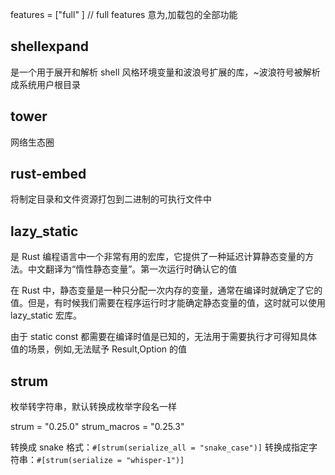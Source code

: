 features = ["full" ] // full features 意为,加载包的全部功能

## shellexpand

是一个用于展开和解析 shell 风格环境变量和波浪号扩展的库，~波浪符号被解析成系统用户根目录

## tower

网络生态圈

## rust-embed

将制定目录和文件资源打包到二进制的可执行文件中

## lazy_static

是 Rust 编程语言中一个非常有用的宏库，它提供了一种延迟计算静态变量的方法。中文翻译为“惰性静态变量”。第一次运行时确认它的值

在 Rust 中，静态变量是一种只分配一次内存的变量，通常在编译时就确定了它的值。但是，有时候我们需要在程序运行时才能确定静态变量的值，这时就可以使用 lazy_static 宏库。

由于 static const 都需要在编译时值是已知的，无法用于需要执行才可得知具体值的场景，例如,无法赋予 Result,Option 的值

## strum

枚举转字符串，默认转换成枚举字段名一样

strum = "0.25.0"
strum_macros = "0.25.3"

转换成 snake 格式：`#[strum(serialize_all = "snake_case")]`
转换成指定字符串：`#[strum(serialize = "whisper-1")]`
